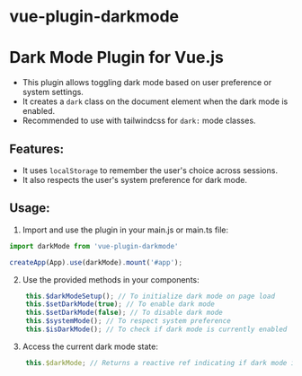 # vue-plugin-darkmode

# Dark Mode Plugin for Vue.js

* This plugin allows toggling dark mode based on user preference or 
system settings.
* It creates a `dark` class on the document element when the dark mode is 
enabled.
* Recommended to use with tailwindcss for `dark:` mode classes.

## Features:
* It uses `localStorage` to remember the user's choice across sessions.
* It also respects the user's system preference for dark mode.

## Usage:
1. Import and use the plugin in your main.js or main.ts file:
```javascript
import darkMode from 'vue-plugin-darkmode'

createApp(App).use(darkMode).mount('#app');
```
2. Use the provided methods in your components:
```javascript
    this.$darkModeSetup(); // To initialize dark mode on page load
    this.$setDarkMode(true); // To enable dark mode
    this.$setDarkMode(false); // To disable dark mode
    this.$systemMode(); // To respect system preference
    this.$isDarkMode(); // To check if dark mode is currently enabled
```
3. Access the current dark mode state:
```javascript
    this.$darkMode; // Returns a reactive ref indicating if dark mode is enabled
```